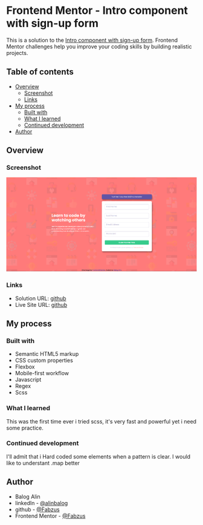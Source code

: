 # Frontend Mentor - Intro component with sign-up form

This is a solution to the [Intro component with sign-up form](hhttps://www.frontendmentor.io/challenges/intro-component-with-signup-form-5cf91bd49edda32581d28fd1). Frontend Mentor challenges help you improve your coding skills by building realistic projects.

## Table of contents

- [Overview](#overview)
  - [Screenshot](#screenshot)
  - [Links](#links)
- [My process](#my-process)
  - [Built with](#built-with)
  - [What I learned](#what-i-learned)
  - [Continued development](#continued-development)
- [Author](#author)

## Overview

### Screenshot

![My_solution](./images/solution.PNG)

### Links

- Solution URL: [github](https://github.com/Fabzus/Intro-component-with-sign-up-form)
- Live Site URL: [github](https://fabzus.github.io/Intro-component-with-sign-up-form/)

## My process

### Built with

- Semantic HTML5 markup
- CSS custom properties
- Flexbox
- Mobile-first workflow
- Javascript
- Regex
- Scss

### What I learned

This was the first time ever i tried scss, it's very fast and powerful yet i need some practice.

### Continued development

I'll admit that i Hard coded some elements when a pattern is clear. I would like to understant .map better

## Author

- Balog Alin
- linkedIn - [@alinbalog](https://www.linkedin.com/in/alinbalog/)
- github - [@Fabzus](https://github.com/Fabzus)
- Frontend Mentor - [@Fabzus](https://www.frontendmentor.io/profile/Fabzus)
